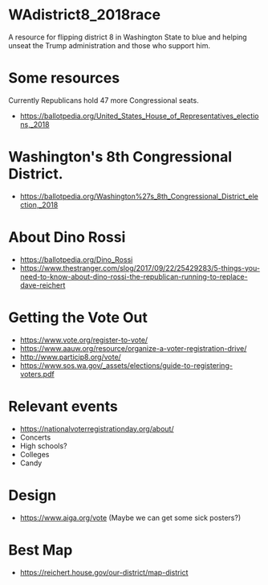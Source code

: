 # WAdistrict8_2018race
A resource for flipping district 8 in Washington State to blue and helping unseat the Trump administration and those who support him. 

# Some resources
Currently Republicans hold 47 more Congressional seats. 
- https://ballotpedia.org/United_States_House_of_Representatives_elections,_2018

# Washington's 8th Congressional District. 
- https://ballotpedia.org/Washington%27s_8th_Congressional_District_election,_2018

# About Dino Rossi
- https://ballotpedia.org/Dino_Rossi
- https://www.thestranger.com/slog/2017/09/22/25429283/5-things-you-need-to-know-about-dino-rossi-the-republican-running-to-replace-dave-reichert

# Getting the Vote Out
- https://www.vote.org/register-to-vote/
- https://www.aauw.org/resource/organize-a-voter-registration-drive/
- http://www.particip8.org/vote/
- https://www.sos.wa.gov/_assets/elections/guide-to-registering-voters.pdf

# Relevant events
- https://nationalvoterregistrationday.org/about/
- Concerts
- High schools?
- Colleges
- Candy

# Design
- https://www.aiga.org/vote (Maybe we can get some sick posters?)

# Best Map
- https://reichert.house.gov/our-district/map-district
